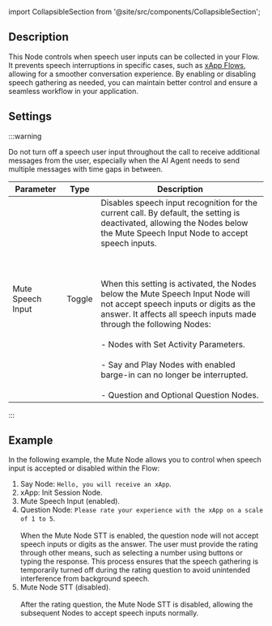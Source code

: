 import CollapsibleSection from '@site/src/components/CollapsibleSection';

## Description
<div class="divider"></div>

This Node controls when speech user inputs can be collected in your Flow.
It prevents speech interruptions in specific cases, such as [xApp Flows](https://docs.cognigy.com/ai/build/node-reference/xApp/overview/), allowing for a smoother conversation experience.
By enabling or disabling speech gathering as needed,
you can maintain better control and ensure a seamless workflow in your application.

## Settings

:::warning

  Do not turn off a speech user input throughout the call to receive additional messages from the user, especially when the AI Agent needs to send multiple messages with time gaps in between.  

  | Parameter         | Type   | Description                                                                                                                                                                                                                                                                                                                                                                                                                                                                                                                                                                          |
  |-------------------|--------|--------------------------------------------------------------------------------------------------------------------------------------------------------------------------------------------------------------------------------------------------------------------------------------------------------------------------------------------------------------------------------------------------------------------------------------------------------------------------------------------------------------------------------------------------------------------------------------|
  | Mute Speech Input | Toggle | Disables speech input recognition for the current call. By default, the setting is deactivated, allowing the Nodes below the Mute Speech Input Node to accept speech inputs. <br></br><br></br> When this setting is activated, the Nodes below the Mute Speech Input Node will not accept speech inputs or digits as the answer.  It affects all speech inputs made through the following Nodes:<br></br> - Nodes with Set Activity Parameters. <br></br> - Say and Play Nodes with enabled barge-in can no longer be interrupted.<br></br> - Question and Optional Question Nodes. |

:::


## Example

In the following example, the Mute Node allows you to control when speech input is accepted or disabled within the Flow:

1. Say Node: `Hello, you will receive an xApp`.
2. xApp: Init Session Node.
3. Mute Speech Input (enabled).
4. Question Node: `Please rate your experience with the xApp on a scale of 1 to 5`.<br></br>When the Mute Node STT is enabled, the question node will not accept speech inputs or digits as the answer. The user must provide the rating through other means, such as selecting a number using buttons or typing the response. This process ensures that the speech gathering is temporarily turned off during the rating question to avoid unintended interference from background speech.
5. Mute Node STT (disabled). <br></br> After the rating question, the Mute Node STT is disabled, allowing the subsequent Nodes to accept speech inputs normally.